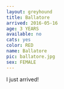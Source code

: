 ```yaml
---
layout: greyhound
title: Ballatore
arrived: 2016-05-16
age: 3 YEARS
available: no
cats: yes
color: RED
name: Ballatore
pic: ballatore.jpg
sex: FEMALE
---
```


I just arrived!
